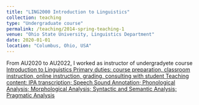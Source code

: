 ```yaml
---
title: "LING2000 Introduction to Linguistics"
collection: teaching
type: "Undergraduate course"
permalink: /teaching/2014-spring-teaching-1
venue: "Ohio State University, Linguistics Department"
date: 2020-01-01
location: "Columbus, Ohio, USA"
---
```


From AU2020 to AU2022, I worked as instructor of undergradyete course <u>Introduction to Linguistics<u>
Primary duties: course preparation, classroom instruction, online instruction, grading, consulting with student
Teaching content: IPA transcription; Speech Sound Annotation; Phonological Analysis; Morphological Analysis; Syntactic and Semantic Analysis; Pragmatic Analysis


